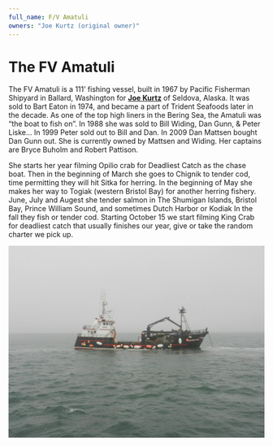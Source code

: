 ```yaml
---
full_name: F/V Amatuli
owners: "Joe Kurtz (original owner)"
---
```

# The FV Amatuli

The FV Amatuli is a 111’ fishing vessel, built in 1967 by Pacific Fisherman Shipyard in Ballard, Washington for [**Joe Kurtz**](../_people/Kurtz_Joseph_R.md) of Seldova, Alaska. It was sold to Bart Eaton in 1974, and became a part of Trident Seafoods later in the decade. As one of the top high liners in the Bering Sea, the Amatuli was “the boat to fish on”. In 1988 she was sold to Bill Widing, Dan Gunn, & Peter Liske… In 1999 Peter sold out to Bill and Dan. In 2009 Dan Mattsen bought Dan Gunn out. She is currently owned by Mattsen and Widing. Her captains are Bryce Buholm and Robert Pattison.

She starts her year filming Opilio crab for Deadliest Catch as the chase boat. Then in the beginning of March she goes to Chignik to tender cod, time permitting they will hit Sitka for herring. In the beginning of May she makes her way to Togiak (western Bristol Bay) for another herring fishery. June, July and Augest she tender salmon in The Shumigan Islands, Bristol Bay, Prince William Sound, and sometimes Dutch Harbor or Kodiak In the fall they fish or tender cod. Starting October 15 we start filming King Crab for deadliest catch that usually finishes our year, give or take the random charter we pick up.

![](../assets/images/Joseph%20Arthur%20Kurtz/media/image1.jpeg)

